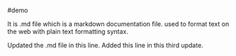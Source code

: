 #demo

It is .md file which is a markdown documentation file. used to format text on the web with plain text formatting syntax.

Updated the .md file in this line. Added this line in this third update.
